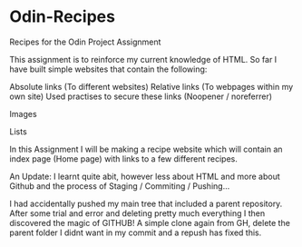 # Odin-Recipes
Recipes for the Odin Project Assignment

This assignment is to reinforce my current knowledge of HTML. 
So far I have built simple websites that contain the following:

Absolute links (To different websites)
Relative links (To webpages within my own site) 
Used practises to secure these links (Noopener / noreferrer)

Images

Lists

In this Assignment I will be making a recipe website which will contain an index page (Home page)
with links to a few different recipes. 

An Update:
I learnt quite abit, however less about HTML and more about Github and the process of Staging / Commiting / Pushing... 

I had accidentally pushed my main tree that included a parent repository. After some trial and error and deleting pretty much everything I then discovered the magic of GITHUB! 
A simple clone again from GH, delete the parent folder I didnt want in my commit and a repush has fixed this.